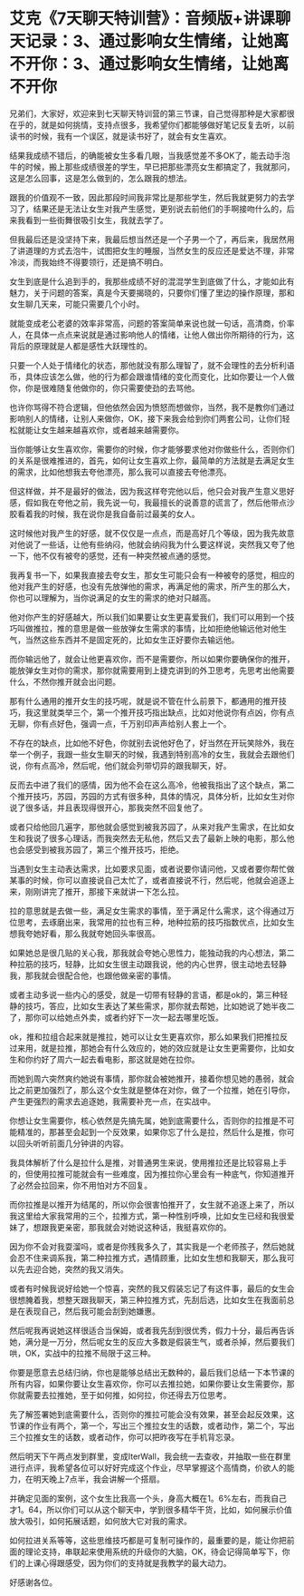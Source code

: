 # 艾克《7天聊天特训营》：音频版+讲课聊天记录：3、通过影响女生情绪，让她离不开你：3、通过影响女生情绪，让她离不开你

兄弟们，大家好，欢迎来到七天聊天特训营的第三节课，自己觉得那种是大家都很在乎的，就是如何挑情，支持点很多，我希望你们都能够做好笔记反复去听，以前读书的时候，我有一个误区，就是读书好了，就会有女生喜欢。

结果我成绩不错后，的确能被女生多看几眼，当我感觉差不多OK了，能去动手泡牛的时候，搬上那些成绩很差的学生，早已把那些漂亮女生都搞定了，我就那问，这是怎么回事，这是怎么做到的，怎么跟我的想法。

跟我的价值观不一致，因此那段时间我非常比是那些学生，然后我就更努力的去学习了，结果还是无法让女生对我产生感觉，更别说去前他们的手啊接吻什么的，后来我看到一些街舞很吸引女生，我就去学了。

但我最后还是没坚持下来，我最后想当然还是一个子男一个了，再后来，我居然用了讲道理的方式去泡牛，试图把女生的睡服，当然女生的反应还是爱达不理，非常冷淡，而我始终不得要领行，还是搞不明白。

女生到底是什么追到手的，我那些成绩不好的混混学生到底做了什么，才能如此有魅力，关于问题的答案，真是今天要揭晓的，只要你们懂了里边的操作原理，那和女生聊几天来，可能只需要几个小时。

就能变成老公老婆的效率非常高，问题的答案简单来说也就一句话，高清商，价率人，在具体一点点来说就是通过影响他人的情绪，让他人做出你所期待的行为，这背后的原理就是人都是感性大跃理性的。

只要一个人处于情绪化的状态，那他就没有那么理智了，就不会理性的去分析利语币，具体应该怎么做，他的行为都会跟谁情绪的变化而变化，比如你要让一个人做你，你是很难随复他做你的，你只需要使劲的去骂他。

也许你骂得不符合逻辑，但他依然会因为愤怒而想做你，当然，我不是教你们通过影响别人的情绪，让别人来做你，OK，接下来我会给到你们两套公司，让你们轻松就能让女生越来越喜欢你，或者越来越需要你。

当你能够让女生喜欢你，需要你的时候，你才能够要求他对你做些什么，否则你们的关系是很难推进的，首先，如何让女生喜欢上你，最简单的方法就是去满足女生的需求，比如他想我去夸他漂亮，那么我可以直接去夸他漂亮。

但这样做，并不是最好的做法，因为我这样夸完他以后，他只会对我产生意义思好感，假如我在夸他之前，我先说一句，我最擅长的说善意的谎言了，然后他带点沙胶看着我的时候，我在说你是我自备前过最美的女人。

这时候他对我产生的好感，就不仅仅是一点点，而是高好几个等级，因为我先故意对他说了一些话，让他有些纳闷，他就会纳闷我为什么要这样说，突然我又夸了他一下，他不仅有被夸的感觉，还有一种突然被点通的感觉。

我再复书一下，如果我直接去夸女生，那女生可能只会有一种被夸的感觉，相应的他对我产生的好感，也没有先放弹他的需求，再满足他的需求，所产生的那么大，你也可以理解为，当你说满足的女生的需求的绝对只越高。

他对你产生的好感越大，所以我们如果要让女生更喜爱我们，我们可以用到一个技巧叫做推拉，推的意思是做一些放弹女生需求的事情，比如拒绝他输远他对他生气，当然这些东西并不是固定死的，比如女生正好要你去输远他。

而你输远他了，就会让他更喜欢你，而不是需要你，所以如果你要确保你的推开，能放弹女生对你的需求，那你就需要用到上捷克讲到的外卫思考，先思考出他需要什么，不然你推开就会出问题。

那有什么通用的推开女生的技巧呢，就是说不管在什么前景下，都通用的推开技巧，我这里就类举三个，第一个推开技巧指出缺点，比如对他说你有点凶，你有点无聊，你有点好色，强调一点，千万别印声声给别人套上一个。

不存在的缺点，比如他不好色，你就别去说他好色了，好当然在开玩笑除外，我在举一个例子，我跟一些女生聊天的时候，我遇到特别高冷的女生，我就会去跟他们说，你有点高冷，然后呢，他们就会列带切异的跟我聊天，好。

反而去中进了我们的感情，因为他不会在这么高冷，他被我指出了这个缺点，第二个推开技巧，苏园，苏园的方式有很多种，具体的情况，具体分析，比如女生对你说了很多话，并且表现得很开心，那我突然不回复他了。

或者只给他回几遍字，那他就会感觉到被我苏园了，从来对我产生需求，在比如女生和我说了很多心理话，而我突然去无私他，然后又去了最新上映的电影，那么他也会感受到被我苏园了，第三个推开技巧，拒绝。

当遇到女生主动表达需求，比如要求见面，或者说要你请问他，又或者要你帮忙做某事的时候，你可以直接说自己太忙了，或者直接说不行，然后呢，他就会追逐上来，刚刚讲完了推开，那接下来就讲一下怎么拉。

拉的意思就是去做一些，满足女生需求的事情，至于满足什么需求，这个得通过万位思考，去琢磨出来，我常用的拉也有三种，地种拉筋的技巧指数优点，比如女生想我夸她好看，那么我就夸她回头率很高。

如果她总是很几贴的关心我，那我就会夸她心思性力，能独动我的内心想法，第二种拉筋的技巧，轻静，比如女生很主动跟我说，他的内心世界，很主动地去轻静我，那我就会很配合他，也跟他做亲密的事情。

或者主动多说一些内心的感受，就是一切带有轻静的言语，都是ok的，第三种轻静的技巧，答应，比如女生表达了某些需求，那你就去帮她，比如她说了她半夜二了，那你可以给她点外卖，或者约好下一次一起去哪里吃饭。

ok，推和拉组合起来就是推拉，她可以让女生更喜欢你，那么如果我们把推拉反过来用，就是拉推，那她会有什么效应的，她的效应就是让女生更需要你，比如女生和你约好了周六一起去看电影，那这就是她在拉你。

而她到周六突然爽约她说有事情，那你就会被她推开，接着你想见她的愚弱，就会比之前更加强烈了，那么这个女生就是整体在对你，做了一个拉推，她在引导你，产生更强烈的需求去追逐她，我需要补充一点，在实战中。

你想让女生需要你，核心依然是先搞先属，她到底需要什么，否则你的拉推是不可能精准的，那甚至会起到一个反效果，如果你忘了什么是拉，然后什么是推，你可以回头听听前面几分钟讲的内容。

我具体解析了什么是拉什么是推，对普通男生来说，使用推拉还是比较容易上手的，但使用拉推可能就会有一些难度，因为推拉你心里会有一种底气，你知道推开了必然会拉回来，你不用怕对方不回复。

而你拉推是以推开为结尾的，所以你会很害怕推开了，女生就不追逐上来了，所以我这里给大家我常用的三个，拉推方式，第一种性别呼唤，比如女生已经和我很爱妹了，想跟我更亲密，那我就会对她说这种话，我挺喜欢你的。

因为你不会对我耍溜吗，或者是你残我多久了，其实我是一个老师孩子，然后她就会忍不住来调系我，第二种拉推方式，遇情顾重，比如女生想和我聊天，那么我可以先去迎合她，突然的我又消失。

或者有时候我说好给她一个惊喜，突然的我又假装忘记了有这件事，最后的女生会很想腌着我，想整天跟我聊天，第三种拉推方式，先刮后选，比如女生在我面前总是在表现自己，然后我可能会刮到她嫌惠。

然后呢我再说她这样很适合当保姆，或者我先刮到很优秀，假力十分，最后再告诉她，满分是一万分，然后呢女生的反应大多数是假装生气，或者杀掉，然后要我们哄，OK，实战中的拉推不局限于这三种。

你要是愿意去总结归纳，你也是能够总结出无数种的，最后我们总结一下本节课的所有内容，如果你要让女生喜欢你，你可以去推拉她，如果你要让女生需要你，那你就需要去拉推她，至于如何推，如何拉，你还得去万位思考。

先了解签署她到底需要什么，否则你的推拉可能会没有效果，甚至会起反效果，这节课的作业有两个，第一个，写出三个推拉女生的话数，或者动作，第二个，写出三个拉推女生的话数，或者动作，你可以把昨夜写在手机背忘录。

然后明天下午两点发到群里，变成IterWall，我会统一去查收，并抽取一些在群里进行点评，我希望各位可以好好完成这个作业，尽早掌握这个高情商，价欲人的能力，在明天晚上7点半，我会讲解一个搭扇。

并确定见面的案例，这个女生比我高一个头，身高大概在1。6%左右，而我自己才1。64，所以你们可以从这个聊天中，学到很多精华干货，比如，如何展示价值放大吸引，如何拓展话题，如何放大它对我的需求。

如何拉进关系等等，这些思维技巧都是可复制可操作的，最重要的是，能让你把前面的理论支持，串联起来使用系统的升级你的大脑，OK，待会记得简单写下，你们的上课心得跟感受，因为你们的支持就是我教学的最大动力。

好感谢各位。